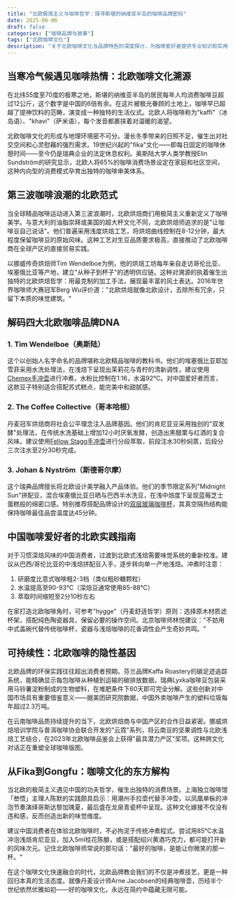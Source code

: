 ```yaml
---
title: "北欧极简主义与咖啡哲学：探寻斯堪的纳维亚半岛的咖啡品牌密码"
date: 2025-06-06
draft: false
categories: ["咖啡品牌与故事"]
tags: ["北欧咖啡文化"]
description: "关于北欧咖啡文化与品牌特色的深度探讨，为咖啡爱好者提供专业知识和实用指南。"
---
```


## 当寒冷气候遇见咖啡热情：北欧咖啡文化溯源

在北纬55度至70度的极寒之地，斯堪的纳维亚半岛的居民每年人均消费咖啡豆超过12公斤，这个数字是中国的6倍有余。在这片被极光眷顾的土地上，咖啡早已超越了提神饮料的范畴，演变成一种独特的生活仪式。北欧人将咖啡称为"kaffi"（冰岛语）、"khavi"（萨米语），每个发音都裹挟着对温暖的渴望。

北欧咖啡文化的形成与地理环境密不可分。漫长冬季带来的日照不足，催生出对社交空间和心灵慰藉的强烈需求。19世纪兴起的"fika"文化——即每日固定的咖啡休憩时间——至今仍是瑞典企业的法定休息权利。奥斯陆大学人类学教授Elin Sundström的研究显示，北欧人将65%的咖啡消费场景设定在家庭和社区空间，这种内向型的消费模式孕育出独特的咖啡审美体系。

## 第三波咖啡浪潮的北欧范式

当全球精品咖啡运动进入第三波浪潮时，北欧烘焙商们用极简主义重新定义了咖啡美学。与意大利的油脂崇拜或美国的超大杯文化不同，北欧烘焙师追求的是"让咖啡豆自己说话"。他们普遍采用浅度烘焙工艺，将烘焙曲线控制在8-12分钟，最大程度保留咖啡豆的原始风味。这种工艺对生豆品质要求极高，直接推动了北欧咖啡商在全球产区的直接贸易实践。

以挪威传奇烘焙师Tim Wendelboe为例，他的烘焙工坊每年亲自走访哥伦比亚、埃塞俄比亚等产地，建立"从种子到杯子"的透明供应链。这种对溯源的执着催生出独特的北欧烘焙哲学：用最克制的加工手法，展现最丰富的风土表达。2016年世界咖啡师大赛冠军Berg Wu评价道："北欧烘焙就像北欧设计，去除所有冗余，只留下本质的味觉建筑。"

## 解码四大北欧咖啡品牌DNA

### 1. Tim Wendelboe（奥斯陆）
这个以创始人名字命名的品牌堪称北欧精品咖啡的教科书。他们的埃塞俄比亚耶加雪菲采用水洗处理法，在浅焙下呈现出茉莉花与青柠的清新调性，建议使用[Chemex手冲壶](https://www.amazon.com/s?k=Chemex%E6%89%8B%E5%86%B2%E5%A3%B6&tag=coffeeprism-20)进行冲煮，水粉比控制在1:16，水温92℃。对中国爱好者而言，这款豆子特别适合搭配苏式糕点，能完美中和甜腻感。

### 2. The Coffee Collective（哥本哈根）
丹麦冠军烘焙商将社会公平理念注入品牌基因。他们的肯尼亚豆采用独创的"双发酵"处理法，在传统水洗基础上增加12小时厌氧发酵，创造出黑醋栗与红酒的复合风味。建议使用[Fellow Stagg手冲壶](https://www.amazon.com/s?k=Fellow%20Stagg%E6%89%8B%E5%86%B2%E5%A3%B6&tag=coffeeprism-20)进行分段萃取，前段注水30秒焖蒸，后段分三次注水至2分30秒完成。

### 3. Johan & Nyström（斯德哥尔摩）
这个瑞典品牌擅长将北欧设计美学融入产品体验。他们的季节限定系列"Midnight Sun"拼配豆，混合埃塞俄比亚日晒与巴西半水洗豆，在浅中焙度下呈现蓝莓芝士蛋糕般的绵密口感。特别推荐搭配品牌设计的[双层玻璃咖啡杯](https://www.amazon.com/s?k=%E5%8F%8C%E5%B1%82%E7%8E%BB%E7%92%83%E5%92%96%E5%95%A1%E6%9D%AF&tag=coffeeprism-20)，其真空隔热结构能保持咖啡最佳品尝温度达45分钟。

## 中国咖啡爱好者的北欧实践指南

对于习惯深焙风味的中国消费者，过渡到北欧式浅焙需要味觉系统的重新校准。建议从巴西/哥伦比亚的中浅焙拼配豆入手，逐步转向单一产地浅焙。冲煮时注意：
1. 研磨度比意式咖啡粗2-3档（类似粗砂糖颗粒）
2. 水温提高至90-93℃（深焙豆通常使用85-88℃）
3. 萃取时间缩短至2分10秒左右

在家打造北欧咖啡角时，可参考"hygge"（丹麦舒适哲学）原则：选择原木材质滤杯架，搭配纯色陶瓷器具，保留必要的操作空间。北京咖啡师林悦建议："不妨用中式盖碗代替传统咖啡杯，瓷器与浅焙咖啡的花香调性会产生奇妙共鸣。"

## 可持续性：北欧咖啡的隐性基因

北欧品牌的环保实践往往超出消费者预期。芬兰品牌Kaffa Roastery的碳足迹追踪系统，能精确显示每包咖啡从种植到运输的碳排放数据。瑞典Lyxka咖啡豆包装采用马铃薯淀粉制成的生物塑料，在堆肥条件下60天即可完全分解。这些创新对中国市场具有重要借鉴意义——据美团研究院数据，中国外卖咖啡产生的塑料垃圾每年超过2.3万吨。

在云南咖啡品质持续提升的当下，北欧烘焙商与中国产区的合作日益紧密。挪威烘焙培训学院与普洱咖啡协会联合开发的"云霓"系列，将云南豆的坚果调性与北欧浅焙工艺结合，在2023年北欧咖啡品鉴会上获得"最具潜力产区"奖项。这种跨文化对话正在重塑全球咖啡版图。

## 从Fika到Gongfu：咖啡文化的东方解构

当北欧的极简主义遇见中国的功夫哲学，催生出独特的消费场景。上海独立咖啡馆「叁悟」主理人陈默的实践颇具启示：用潮州手拉壶代替手冲壶，以凤凰单枞的冲泡节奏演绎哥斯达黎加瑰夏，最后盛在龙泉青瓷杯中呈现。这种文化嫁接不仅没有违和感，反而创造出新的味觉维度。

建议中国消费者在体验北欧咖啡时，不必拘泥于传统冲煮程式。尝试用85℃水温冲泡浅焙肯尼亚豆，加入5ml桂花陈酿，或是搭配绍兴黄酒巧克力，都可能打开新的风味次元。记住北欧咖啡师常说的那句话："最好的咖啡，是能让你微笑的那一杯。"

在这个咖啡文化快速融合的时代，北欧品牌教会我们的不仅是冲煮技艺，更是一种回归本真的生活态度。就像丹麦设计师Arne Jacobsen的经典咖啡壶，历经半个世纪依然优雅如初——好的咖啡文化，永远在简约中蕴藏无限可能。